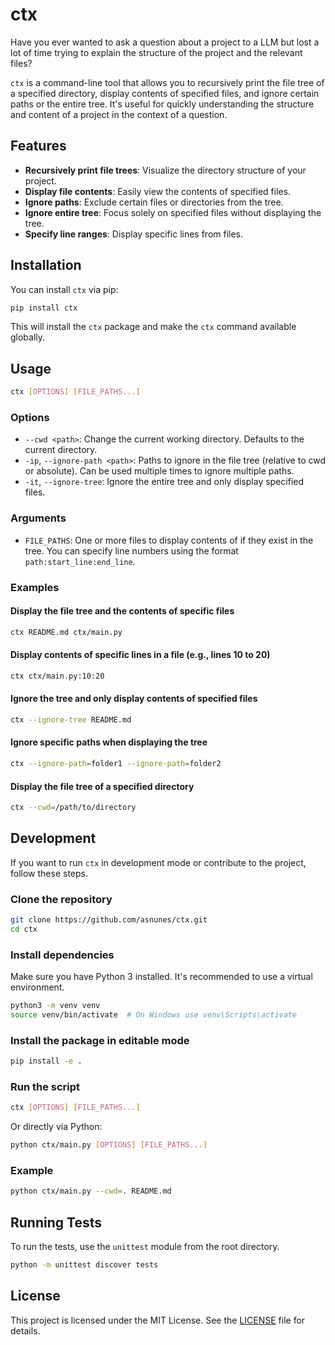 # ctx

Have you ever wanted to ask a question about a project to a LLM but lost a lot of time trying to explain the structure of the project and the relevant files? 

`ctx` is a command-line tool that allows you to recursively print the file tree of a specified directory, display contents of specified files, and ignore certain paths or the entire tree. It's useful for quickly understanding the structure and content of a project in the context of a question.

## Features

- **Recursively print file trees**: Visualize the directory structure of your project.
- **Display file contents**: Easily view the contents of specified files.
- **Ignore paths**: Exclude certain files or directories from the tree.
- **Ignore entire tree**: Focus solely on specified files without displaying the tree.
- **Specify line ranges**: Display specific lines from files.

## Installation

You can install `ctx` via pip:

```bash
pip install ctx
```

This will install the `ctx` package and make the `ctx` command available globally.

## Usage

```bash
ctx [OPTIONS] [FILE_PATHS...]
```

### Options

- `--cwd <path>`: Change the current working directory. Defaults to the current directory.
- `-ip`, `--ignore-path <path>`: Paths to ignore in the file tree (relative to cwd or absolute). Can be used multiple times to ignore multiple paths.
- `-it`, `--ignore-tree`: Ignore the entire tree and only display specified files.

### Arguments

- `FILE_PATHS`: One or more files to display contents of if they exist in the tree. You can specify line numbers using the format `path:start_line:end_line`.

### Examples

#### Display the file tree and the contents of specific files

```bash
ctx README.md ctx/main.py
```

#### Display contents of specific lines in a file (e.g., lines 10 to 20)

```bash
ctx ctx/main.py:10:20
```

#### Ignore the tree and only display contents of specified files

```bash
ctx --ignore-tree README.md
```

#### Ignore specific paths when displaying the tree

```bash
ctx --ignore-path=folder1 --ignore-path=folder2
```

#### Display the file tree of a specified directory

```bash
ctx --cwd=/path/to/directory
```

## Development

If you want to run `ctx` in development mode or contribute to the project, follow these steps.

### Clone the repository

```bash
git clone https://github.com/asnunes/ctx.git
cd ctx
```

### Install dependencies

Make sure you have Python 3 installed. It's recommended to use a virtual environment.

```bash
python3 -m venv venv
source venv/bin/activate  # On Windows use venv\Scripts\activate
```

### Install the package in editable mode

```bash
pip install -e .
```

### Run the script

```bash
ctx [OPTIONS] [FILE_PATHS...]
```

Or directly via Python:

```bash
python ctx/main.py [OPTIONS] [FILE_PATHS...]
```

### Example

```bash
python ctx/main.py --cwd=. README.md
```

## Running Tests

To run the tests, use the `unittest` module from the root directory.

```bash
python -m unittest discover tests
```

## License

This project is licensed under the MIT License. See the [LICENSE](LICENSE) file for details.